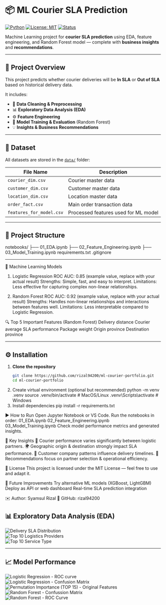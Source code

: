 # 📦 ML Courier SLA Prediction

[![Python](https://img.shields.io/badge/Python-3.11-blue.svg)](https://www.python.org/)
[![License: MIT](https://img.shields.io/badge/License-MIT-green.svg)](LICENSE)
[![Status](https://img.shields.io/badge/Status-Completed-success.svg)]()

Machine Learning project for **courier SLA prediction** using EDA, feature engineering, and Random Forest model — complete with **business insights** and **recommendations**.

---

## 🚀 Project Overview
This project predicts whether courier deliveries will be **In SLA** or **Out of SLA** based on historical delivery data.

It includes:
- 🧹 **Data Cleaning & Preprocessing**
- 📊 **Exploratory Data Analysis (EDA)**
- ⚙️ **Feature Engineering**
- 🤖 **Model Training & Evaluation** (Random Forest)
- 💡 **Insights & Business Recommendations**

---
## 📂 Dataset
All datasets are stored in the [`data/`](data/) folder:

| File Name | Description |
|-----------|-------------|
| `courier_dim.csv` | Courier master data |
| `customer_dim.csv` | Customer master data |
| `location_dim.csv` | Location master data |
| `order_fact.csv` | Main order transaction data |
| `features_for_model.csv` | Processed features used for ML model |


---


## 📂 Project Structure
notebooks/
├── 01_EDA.ipynb
├── 02_Feature_Engineering.ipynb
├── 03_Model_Training.ipynb
requirements.txt
.gitignore

---


🧠 Machine Learning Models
1. Logistic Regression
ROC AUC: 0.85 (example value, replace with your actual result)
Strengths: Simple, fast, and easy to interpret.
Limitations: Less effective for capturing complex non-linear relationships.

2. Random Forest
ROC AUC: 0.92 (example value, replace with your actual result)
Strengths: Handles non-linear relationships and interactions between features well.
Limitations: Less interpretable compared to Logistic Regression.

🔍 Top 5 Important Features (Random Forest)
Delivery distance
Courier average SLA performance
Package weight
Origin province
Destination province



---

## ⚙️ Installation
1. **Clone the repository**
   ```bash
   git clone https://github.com/rizal94200/ml-courier-portfolio.git
   cd ml-courier-portfolio
2. Create virtual environment (optional but recommended)
   python -m venv .venv
  source .venv/bin/activate  # MacOS/Linux
  .venv\Scripts\activate     # Windows
3. Install dependencies
   pip install -r requirements.txt

▶️ How to Run
Open Jupyter Notebook or VS Code.
Run the notebooks in order:
01_EDA.ipynb
02_Feature_Engineering.ipynb
03_Model_Training.ipynb
Check model performance metrics and generated insights.


📌 Key Insights
🚚 Courier performance varies significantly between logistic partners.
🌍 Geographic origin & destination strongly impact SLA performance.
🏢 Customer company patterns influence delivery timelines.
💼 Recommendations focus on partner selection & operational efficiency.


📜 License
This project is licensed under the MIT License — feel free to use and adapt it.


🌟 Future Improvements
Try alternative ML models (XGBoost, LightGBM)
Deploy as API or web dashboard
Real-time SLA prediction integration

✉️ Author: Syamsul Rizal
📌 GitHub: rizal94200




## 📊 Exploratory Data Analysis (EDA)

![Delivery SLA Distribution](image/Delivery%20SLA%20Distribution.png)  
![Top 10 Logistics Providers](image/Top%2010%20Logistics%20Providers.png)  
![Top 10 Service Type](image/Top%2010%20Service%20Type.png)  

---

## 📈 Model Performance

![Logistic Regression - ROC curve](image/Logistic%20Regression%20-%20ROC%20curve.png)  
![Logistic Regression - Confusion Matrix](image/Logistic%20Regression-Confusion%20Matrix.png)  
![Permutation Importance (TOP 15) - Original Features](image/Permutation%20Importance%20(TOP%2015)%20-%20Original%20Features.png)  
![Random Forest - Confussion Matrix](image/Random%20Forest%20-%20Confussion%20Matrix.png)  
![Random Forest - ROC Curve](image/Random%20Forest%20-%20ROC%20Curve.png)  



